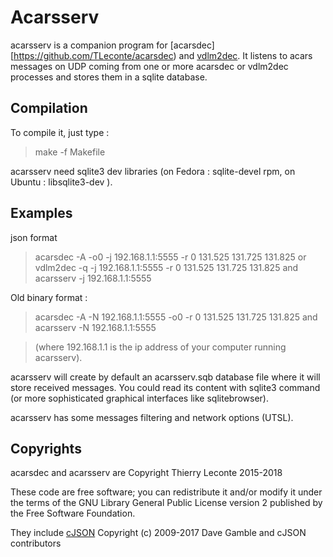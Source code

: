 # Acarsserv

acarsserv is a companion program for [acarsdec][https://github.com/TLeconte/acarsdec) and [vdlm2dec](https://github.com/TLeconte/vdlm2dec).
It listens to acars messages on UDP coming from one or more acarsdec or vdlm2dec processes and stores them in a sqlite database.

## Compilation

To compile it, just type : 
> make -f Makefile

acarsserv need sqlite3 dev libraries (on Fedora : sqlite-devel rpm, on Ubuntu : libsqlite3-dev ).

## Examples

json format 

> acarsdec -A -o0 -j 192.168.1.1:5555 -r 0 131.525 131.725 131.825
or
> vdlm2dec -q -j 192.168.1.1:5555  -r 0 131.525 131.725 131.825
and
> acarsserv -j 192.168.1.1:5555

Old binary format :
> acarsdec -A -N 192.168.1.1:5555 -o0 -r 0 131.525 131.725 131.825
and
> acarsserv -N 192.168.1.1:5555

> (where 192.168.1.1 is the ip address of your computer running acarsserv).

acarsserv will create by default an acarsserv.sqb database file where it will store received messages.
You could read its content with sqlite3 command (or more sophisticated graphical interfaces like sqlitebrowser).

acarsserv has some messages filtering and network options (UTSL).


## Copyrights 
acarsdec and acarsserv are Copyright Thierry Leconte 2015-2018

These code are free software; you can redistribute it and/or modify
it under the terms of the GNU Library General Public License version 2
published by the Free Software Foundation.

They include [cJSON](https://github.com/DaveGamble/cJSON) Copyright (c) 2009-2017 Dave Gamble and cJSON contributors
